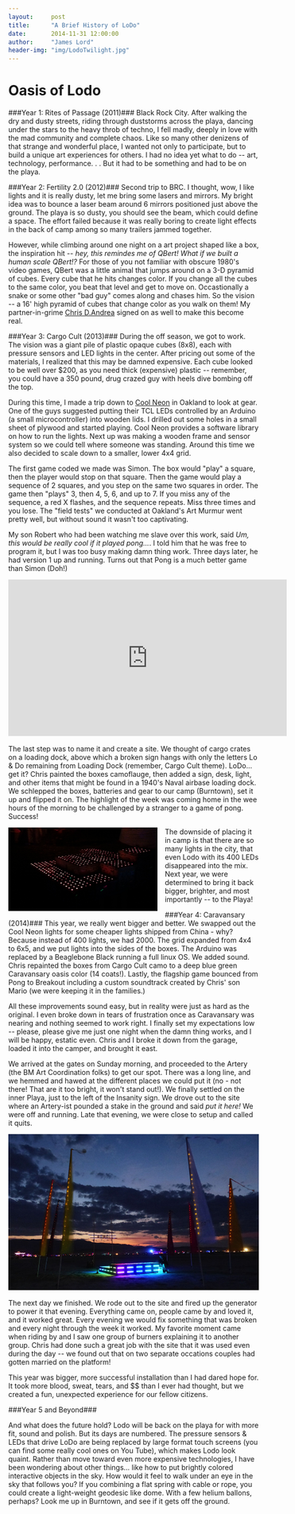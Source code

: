 ```yaml
---
layout:     post
title:      "A Brief History of LoDo"
date:       2014-11-31 12:00:00
author:     "James Lord"
header-img: "img/LodoTwilight.jpg"
---
```


Oasis of Lodo
=============

###Year 1: Rites of Passage (2011)### 
Black Rock City.  After walking the dry and dusty streets, riding through duststorms across the playa, dancing under the stars to the heavy throb of techno, I fell madly, deeply in love with the mad community and complete chaos.  Like so many other denizens of that strange and wonderful place, I wanted not only to participate, but to build a  unique art experiences for others.  I had no idea yet what to do -- art, technology, performance. . .  But it had to be something and had to be on the playa.

###Year 2: Fertility 2.0 (2012)###
Second trip to BRC.  I thought, wow, I like lights and it is really dusty, let me bring some lasers and mirrors.  My bright idea was to bounce a laser beam around 6 mirrors positioned just above the ground.  The playa is so dusty, you should see the beam, which could define a space. The effort failed because it was really boring to create light effects in the back of camp among so many trailers jammed together.  

However, while climbing around one night on a art project shaped like a box, the inspiration hit -- _hey, this remindes me of QBert!  What if we built a human scale QBert!?_  For those of you not familiar with obscure 1980's video games, QBert was a little animal that jumps around on a 3-D pyramid of cubes.  Every cube that he hits changes color.   If you change all the cubes to the same color, you beat that level and get to move on.  Occastionally a snake or some other "bad guy" comes along and chases him.  So the vision  -- a 16' high pyramid of cubes that change color as you walk on them!  My partner-in-grime [Chris D.Andrea](http://www.greenfieldbuilding.com) signed on as well to make this become real.

###Year 3: Cargo Cult (2013)###
During the off season, we got to work.  The vision was a giant pile of plastic opaque cubes (8x8), each with pressure sensors and LED lights in the center.  After pricing out some of the materials, I realized that this may be damned expensive.  Each cube looked to be well over $200, as you need thick (expensive) plastic  -- remember, you could have a 350 pound, drug crazed guy with heels dive bombing off the top.

During this time, I made a trip down to [Cool Neon](http://www.coolneon.com/) in Oakland to look at gear.  One of the guys suggested putting their TCL LEDs controlled by an Arduino (a small microcontroller) into wooden lids.  I drilled out some holes in a small sheet of plywood and started playing.  Cool Neon provides a software library on how to run the lights.  Next up was making a wooden frame and sensor system so we could tell where someone was standing.  Around this time we also decided to scale down to a smaller, lower 4x4 grid.

The first game coded we made was Simon.  The box would "play" a square, then the player would stop on that square.  Then the game would play a sequence of 2 squares, and you step on the same two squares in order.  The game then "plays" 3, then 4, 5, 6, and up to 7.  If you miss any of the sequence, a red X flashes, and the sequence repeats.  Miss three times and you lose.  The "field tests" we conducted at Oakland's Art Murmur went pretty well, but without sound it wasn't too captivating.

My son Robert who had been watching me slave over this work, said _Um, this would be really cool if it played pong..._.  I told him that he was free to program it, but I was too busy making damn thing work.  Three days later, he had version 1 up and running.  Turns out that Pong is a much better game than Simon (Doh!) 

<iframe width="560" height="315" src="https://www.youtube.com/embed/EclHhFcBG7s" frameborder="0" allowfullscreen></iframe>

The last step was to name it and create a site.  We thought of cargo crates on a loading dock, above which a broken sign hangs with only the letters Lo & Do remaining from Loading Dock (remember, Cargo Cult theme).  LoDo...  get it?  Chris painted the boxes camoflauge, then added a sign, desk, light, and other items that might be found in a 1940's Naval airbase loading dock.  We schlepped the boxes, batteries and gear to our camp (Burntown), set it up and flipped it on.  The highlight of the week was coming home in the wee hours of the morning to be challenged by a stranger to a game of pong.  Success! 

<img src="/img/LodoSmall.jpg" align="left" width="300" style="PADDING-RIGHT: 15px;"/>

The downside of placing it in camp is that there are so many lights in the city, that even Lodo with its 400 LEDs disappeared into the mix.  Next year, we were determined to bring it back bigger, brighter, and most importantly -- to the Playa!

###Year 4: Caravansary (2014)###
This year, we really went bigger and better.  We swapped out the Cool Neon lights for some cheaper lights shipped from China - why?  Because instead of 400 lights, we had 2000.  The grid expanded from 4x4 to 6x5, and we put lights into the sides of the boxes.  The Arduino was replaced by a Beaglebone Black running a full linux OS.  We added sound.  Chris repainted the boxes from Cargo Cult camo  to a deep blue green Caravansary oasis color (14 coats!).  Lastly, the flagship game bounced from Pong to Breakout including a custom soundtrack created by Chris' son Mario (we were keeping it in the families.)

All these improvements sound easy, but in reality were just as hard as the original.  I even broke down in tears of frustration once as Caravansary was nearing and nothing seemed to work right.  I finally set my expectations low -- please, please give me just one night when the damn thing works, and I will be happy, estatic even.  Chris and I broke it down from the garage, loaded it into the camper, and brought it east.

We arrived at the gates on Sunday morning, and proceeded to the Artery (the BM Art Coordination folks) to get our spot.  There was a long line, and we hemmed and hawed at the different places we could put it (no - not there!  That are it too bright, it won't stand out!).  We finally settled on the inner Playa, just to the left of the Insanity sign.  We drove out to the site where an Artery-ist pounded a stake in the ground and said _put it here!_  We were off and running.  Late that evening, we were close to setup and called it quits.

![Setting Up on the Playa](/img/LodoOnPlaya.jpg )

The next day we finished.  We rode out to the site and fired up the generator to power it that evening.  Everything came on, people came by and loved it, and it worked great.  Every evening we would fix something that was broken and every night through the week it worked.  My favorite moment came when riding by and I saw one group of burners explaining it to another group.  Chris had done such a great job with the site that it was used even during the day -- we found out that on two separate occations couples had gotten married on the platform!

This year was bigger, more successful installation than I had dared hope for.  It took more blood, sweat, tears, and $$ than I ever had thought, but we created a fun, unexpected experience for our fellow citizens.

###Year 5 and Beyond###

And what does the future hold?  Lodo will be back on the playa for <BM Event> with more fit, sound and polish.  But its days are numbered.  The pressure sensors & LEDs that drive LoDo are being replaced by large format touch screens (you can find some really cool ones on You Tube), which makes Lodo look quaint.  Rather than move toward even more expensive technologies, I have been wondering about other things... like how to put brightly colored interactive objects in the sky.  How would it feel to walk under an eye in the sky that follows you? If you combining a flat spring with cable or rope, you could create a light-weight geodesic like dome.  With a few helium ballons, perhaps?  Look me up in Burntown, and see if it gets off the ground.